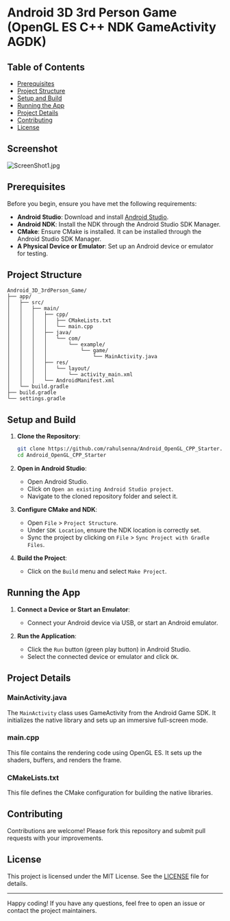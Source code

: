 # Android 3D 3rd Person Game  (OpenGL ES C++ NDK GameActivity AGDK)


## Table of Contents
- [Prerequisites](#prerequisites)
- [Project Structure](#project-structure)
- [Setup and Build](#setup-and-build)
- [Running the App](#running-the-app)
- [Project Details](#project-details)
- [Contributing](#contributing)
- [License](#license)

## Screenshot
![ScreenShot1.jpg](docs%2FScreenhots%2FPhysXDemo.gif)

## Prerequisites

Before you begin, ensure you have met the following requirements:
- **Android Studio**: Download and install [Android Studio](https://developer.android.com/studio).
- **Android NDK**: Install the NDK through the Android Studio SDK Manager.
- **CMake**: Ensure CMake is installed. It can be installed through the Android Studio SDK Manager.
- **A Physical Device or Emulator**: Set up an Android device or emulator for testing.

## Project Structure

```
Android_3D_3rdPerson_Game/
├── app/
│   ├── src/
│   │   ├── main/
│   │   │   ├── cpp/
│   │   │   │   ├── CMakeLists.txt
│   │   │   │   └── main.cpp
│   │   │   ├── java/
│   │   │   │   └── com/
│   │   │   │       └── example/
│   │   │   │           └── game/
│   │   │   │               └── MainActivity.java
│   │   │   ├── res/
│   │   │   │   └── layout/
│   │   │   │       └── activity_main.xml
│   │   │   └── AndroidManifest.xml
│   └── build.gradle
├── build.gradle
└── settings.gradle
```

## Setup and Build

1. **Clone the Repository**:
   ```bash
   git clone https://github.com/rahulsenna/Android_OpenGL_CPP_Starter.git
   cd Android_OpenGL_CPP_Starter
   ```

2. **Open in Android Studio**:
    - Open Android Studio.
    - Click on `Open an existing Android Studio project`.
    - Navigate to the cloned repository folder and select it.

3. **Configure CMake and NDK**:
    - Open `File` > `Project Structure`.
    - Under `SDK Location`, ensure the NDK location is correctly set.
    - Sync the project by clicking on `File` > `Sync Project with Gradle Files`.

4. **Build the Project**:
    - Click on the `Build` menu and select `Make Project`.

## Running the App

1. **Connect a Device or Start an Emulator**:
    - Connect your Android device via USB, or start an Android emulator.

2. **Run the Application**:
    - Click the `Run` button (green play button) in Android Studio.
    - Select the connected device or emulator and click `OK`.

## Project Details

### MainActivity.java

The `MainActivity` class uses GameActivity from the Android Game SDK. It initializes the native library and sets up an immersive full-screen mode.

### main.cpp

This file contains the rendering code using OpenGL ES. It sets up the shaders, buffers, and renders the frame.

### CMakeLists.txt

This file defines the CMake configuration for building the native libraries.

## Contributing

Contributions are welcome! Please fork this repository and submit pull requests with your improvements.


## License

This project is licensed under the MIT License. See the [LICENSE](LICENSE) file for details.

---

Happy coding! If you have any questions, feel free to open an issue or contact the project maintainers.